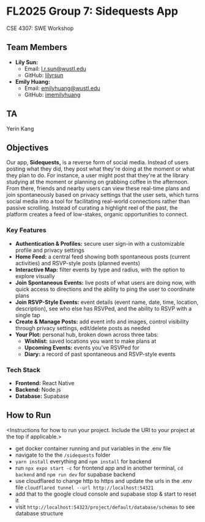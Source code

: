 # FL2025 Group 7: Sidequests App
CSE 4307: SWE Workshop


## Team Members
- **Lily Sun:**
  - Email: l.r.sun@wustl.edu
  - GitHub: [lilyrsun](https://github.com/lilyrsun)
- **Emily Huang:**
  - Email: emilyhuang@wustl.edu
  - GitHub: [imemilyhuang](https://github.com/imemilyhuang)


## TA
Yerin Kang


## Objectives
Our app, **Sidequests,** is a reverse form of social media. Instead of users posting what they did, they post what they're doing at the moment or what they plan to do. For instance, a user might post that they're at the library studying at the moment or planning on grabbing coffee in the afternoon. From there, friends and nearby users can view these real-time plans and join spontaneously based on privacy settings that the user sets, which turns social media into a tool for facilitating real-world connections rather than passive scrolling. Instead of curating a highlight reel of the past, the platform creates a feed of low-stakes, organic opportunities to connect.

### Key Features
- **Authentication & Profiles:** secure user sign-in with a customizable profile and privacy settings
- **Home Feed:** a central feed showing both spontaneous posts (current activities) and RSVP-style posts (planned events)
- **Interactive Map:** filter events by type and radius, with the option to explore visually
- **Join Spontaneous Events:** live posts of what users are doing now, with quick access to directions and the ability to ping the user to coordinate plans
- **Join RSVP-Style Events:** event details (event name, date, time, location, description), see who else has RSVPed, and the ability to RSVP with a single tap
- **Create & Manage Posts:** add event info and images, control visibility through privacy settings, edit/delete posts as needed
- **Your Plot:** personal hub, broken down across three tabs:
  - **Wishlist:** saved locations you want to make plans at
  - **Upcoming Events:** events you've RSVPed for
  - **Diary:** a record of past spontaneous and RSVP-style events

### Tech Stack
- **Frontend:** React Native
- **Backend:** Node.js
- **Database:** Supabase


## How to Run
&lt;Instructions for how to run your project. Include the URI to your project at the top if applicable.&gt;

- get docker container running and put variables in the .env file
- navigate to the the `/sidequests` folder
- `yarn install` everything and `npm install` for backend
- run `npx expo start -c` for frontend app and in another terminal, `cd backend` and `npm run dev` for supabase backend
- use cloudflared to change http to https and update the urls in the .env file
`cloudflared tunnel --url http://localhost:54321`
- add that to the google cloud console and supabase stop & start to reset it
- visit `http://localhost:54323/project/default/database/schemas` to see database structure